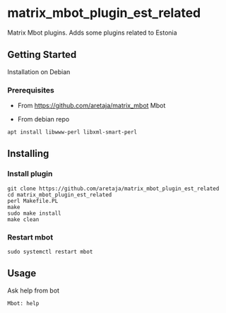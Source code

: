 # matrix_mbot_plugin_est_related
Matrix Mbot plugins. Adds some plugins related to Estonia

## Getting Started
Installation on Debian

### Prerequisites
* From https://github.com/aretaja/matrix_mbot
Mbot

* From debian repo
```
apt install libwww-perl libxml-smart-perl
```
## Installing
### Install plugin
```
git clone https://github.com/aretaja/matrix_mbot_plugin_est_related
cd matrix_mbot_plugin_est_related
perl Makefile.PL
make
sudo make install
make clean
```

### Restart mbot
```
sudo systemctl restart mbot
```

## Usage
Ask help from bot
```
Mbot: help
```
